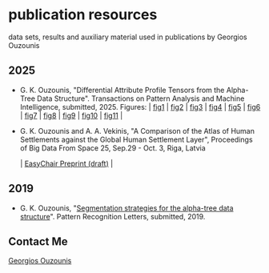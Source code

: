 # publication resources

data sets, results and auxiliary material used in publications by Georgios Ouzounis


## 2025

- G. K. Ouzounis, "Differential Attribute Profile Tensors from the Alpha-Tree Data Structure". Transactions on Pattern Analysis and Machine Intelligence, submitted, 2025.
  Figures:
  | [fig1](fig1.zip) | [fig2](fig2.zip) | [fig3](fig3.zip) | [fig4](fig4.zip) | [fig5](fig5.zip) | [fig6](fig6.zip) | [fig7](fig7.zip) | [fig8](fig8.zip) | [fig9](fig9.zip) | [fig10](fig10.zip) | [fig11](fig11.zip) |

- G. K. Ouzounis and A. A. Vekinis, "A Comparison of the Atlas of Human Settlements against the Global Human Settlement Layer", Proceedings of Big Data From Space 25, Sep.29 - Oct. 3, Riga, Latvia

  | [EasyChair Preprint (draft)](./preprint_draft_49748.pdf) |

  
## 2019

- G. K. Ouzounis, "[Segmentation strategies for the alpha-tree data structure](PRLETTERS-S-19-00973.zip)". Pattern Recognition Letters, submitted, 2019.

## Contact Me

[Georgios Ouzounis](georgios.ouzounis@gmail.com)
